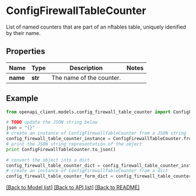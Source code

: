 # ConfigFirewallTableCounter

List of named counters that are part of an nftables table, uniquely idenified by their name.

## Properties

Name | Type | Description | Notes
------------ | ------------- | ------------- | -------------
**name** | **str** | The name of the counter. | 

## Example

```python
from openapi_client.models.config_firewall_table_counter import ConfigFirewallTableCounter

# TODO update the JSON string below
json = "{}"
# create an instance of ConfigFirewallTableCounter from a JSON string
config_firewall_table_counter_instance = ConfigFirewallTableCounter.from_json(json)
# print the JSON string representation of the object
print ConfigFirewallTableCounter.to_json()

# convert the object into a dict
config_firewall_table_counter_dict = config_firewall_table_counter_instance.to_dict()
# create an instance of ConfigFirewallTableCounter from a dict
config_firewall_table_counter_form_dict = config_firewall_table_counter.from_dict(config_firewall_table_counter_dict)
```
[[Back to Model list]](../README.md#documentation-for-models) [[Back to API list]](../README.md#documentation-for-api-endpoints) [[Back to README]](../README.md)


